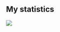 ## My statistics

![](https://github-readme-stats.vercel.app/api?username=Alexito2060&show_icons=true&theme=tokyonight&custom_title=Status)
